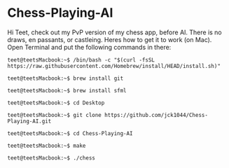 # Chess-Playing-AI
Hi Teet, check out my PvP version of my chess app, before AI. There is no draws, en passants, or castleing. Heres how to get it to work (on Mac). Open Terminal and put the following commands in there:

```console
teet@teetsMacbook:~$ /bin/bash -c "$(curl -fsSL https://raw.githubusercontent.com/Homebrew/install/HEAD/install.sh)"
```

```console
teet@teetsMacbook:~$ brew install git
```

```console
teet@teetsMacbook:~$ brew install sfml
```

```console
teet@teetsMacbook:~$ cd Desktop
```


```console
teet@teetsMacbook:~$ git clone https://github.com/jck1044/Chess-Playing-AI.git
```


```console
teet@teetsMacbook:~$ cd Chess-Playing-AI
```

```console
teet@teetsMacbook:~$ make
```

```console
teet@teetsMacbook:~$ ./chess
```
